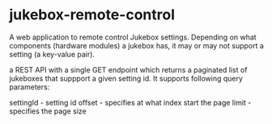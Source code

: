 # jukebox-remote-control

A web application to remote control Jukebox settings. Depending on what components (hardware modules) a jukebox has, it may or may not support a setting (a key-value pair). 

a REST API with a single GET endpoint which returns a paginated list of jukeboxes that suppport a given setting id. It supports following query parameters:

settingId - setting id
offset - specifies at what index start the page
limit - specifies the page size

